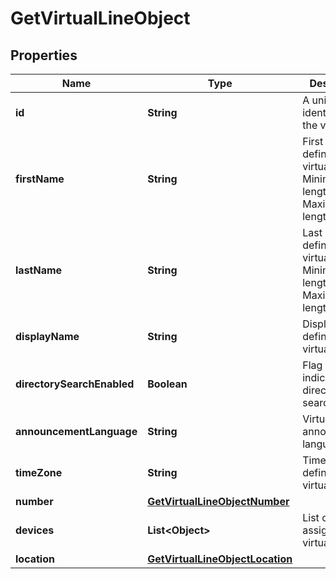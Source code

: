 

# GetVirtualLineObject


## Properties

| Name | Type | Description | Notes |
|------------ | ------------- | ------------- | -------------|
|**id** | **String** | A unique identifier for the virtual line. |  |
|**firstName** | **String** | First name defined for a virtual line. Minimum length is 1. Maximum length is 64. |  |
|**lastName** | **String** | Last name defined for a virtual line. Minimum length is 1. Maximum length is 64. |  |
|**displayName** | **String** | Display name defined for a virtual line. |  [optional] |
|**directorySearchEnabled** | **Boolean** | Flag to indicate a directory search. |  |
|**announcementLanguage** | **String** | Virtual Line&#39;s announcement language. |  |
|**timeZone** | **String** | Time zone defined for the virtual line. |  [optional] |
|**number** | [**GetVirtualLineObjectNumber**](GetVirtualLineObjectNumber.md) |  |  |
|**devices** | **List&lt;Object&gt;** | List of devices assigned to a virtual line. |  [optional] |
|**location** | [**GetVirtualLineObjectLocation**](GetVirtualLineObjectLocation.md) |  |  |



